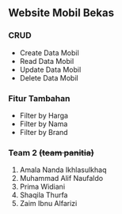 ## Website Mobil Bekas

### CRUD
- Create Data Mobil <br>
- Read Data Mobil <br>
- Update Data Mobil  <br>
- Delete Data Mobil <br>

### Fitur Tambahan
- Filter by Harga <br>
- Filter by Nama <br>
- Filter by Brand <br>

### Team 2 ~~(team panitia)~~
1. Amala Nanda Ikhlasulkhaq <br>
2. Muhammad Alif Naufaldo <br>
3. Prima Widiani <br>
4. Shaqila Thurfa <br>
5. Zaim Ibnu Alfarizi  <br>
